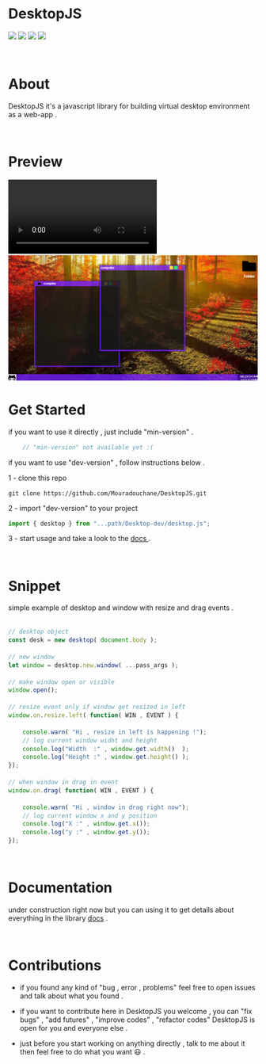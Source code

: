 <h1> DesktopJS </h1>

<img src="https://img.shields.io/github/license/Mouradouchane/DesktopJS"> <img src="https://img.shields.io/badge/status-stable-0?color=lightgreen"> <img src="https://img.shields.io/github/issues/Mouradouchane/DesktopJS"> <img src="https://img.shields.io/badge/version-Beta-cyan">

<br>
<h1> About </h1>

DesktopJS it's a javascript library for building virtual desktop environment as a web-app .

<br>
<h1> Preview </h1>
<video src="./previews/demo.avi">
<source src="">
</video>
<img src="./previews/ss1.png">

<br>
<h1> Get Started </h1>

if you want to use it directly , just include "min-version" .

```js
    // "min-version" not available yet :(
```

if you want to use "dev-version" , follow instructions below .

1 - clone this repo

```
git clone https://github.com/Mouradouchane/DesktopJS.git
```

2 - import "dev-version" to your project 

```js
import { desktop } from "...path/Desktop-dev/desktop.js";
``` 

3 - start usage and take a look to the <a href="../../wiki">docs </a> .

<br>
<h1> Snippet </h1>

simple example of desktop and window with resize and drag events .

```js

// desktop object
const desk = new desktop( document.body );

// new window
let window = desktop.new.window( ...pass_args );

// make window open or visible
window.open();

// resize event only if window get resized in left
window.on.resize.left( function( WIN , EVENT ) {

    console.warn( "Hi , resize in left is happening !");
    // log current window widht and height
    console.log("Width  :" , window.get.width()  );
    console.log("Height :" , window.get.height() );
});

// when window in drag in event
window.on.drag( function( WIN , EVENT ) {

    console.warn( "Hi , window in drag right now");
    // log current window x and y position
    console.log("X :" , window.get.x());
    console.log("y :" , window.get.y());
});
``` 
<br>
<h1> Documentation </h1>

under construction right now but you can using it to get details about everything in the library <a href="../../wiki"> docs</a> .

<br>
<h1> Contributions </h1>

- if you found any kind of "bug , error , problems" feel free to open <a herf="../../issues"> issues </a> and talk about what you found .

- if you want to contribute here in DesktopJS you welcome , you can "fix bugs" , "add futures" , "improve codes" , "refactor codes" DesktopJS is open for you and everyone else .

- just before you start working on anything directly , talk to me about it then feel free to do what you want 😃 .


